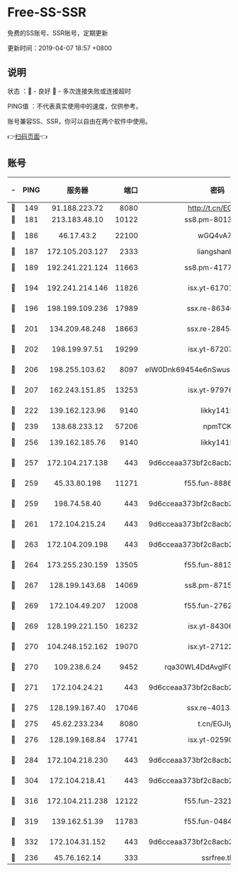 # Free-SS-SSR

免费的SS账号、SSR账号，定期更新

更新时间：2019-04-07 18:57 +0800

## 说明

状态     ：🙂 - 良好 🙁 - 多次连接失败或连接超时

PING值   ：不代表真实使用中的速度，仅供参考。

账号兼容SS、SSR，你可以自由在两个软件中使用。

👉[扫码页面](https://liesauer.github.io/Free-SS-SSR/)👈

## 账号

|-|PING|服务器|端口|密码|加密方式|区域|
|:----:|:----:|:-----:|-----:|:----:|:----:|:----:|
|🙂|149|91.188.223.72|8080|http://t.cn/EGJIyrl|rc4-md5|RU|
|🙂|181|213.183.48.10|10122|ss8.pm-80138879|rc4-md5|RU|
|🙂|186|46.17.43.2|22100|wGQ4vA7D|aes-256-gcm|RU|
|🙂|187|172.105.203.127|2333|liangshanbo|chacha20|JP|
|🙂|189|192.241.221.124|11663|ss8.pm-41772299|aes-256-cfb|US|
|🙂|194|192.241.214.146|11826|isx.yt-61701158|aes-256-cfb|US|
|🙂|196|198.199.109.236|17989|ssx.re-86346346|aes-256-cfb|US|
|🙂|201|134.209.48.248|18663|ssx.re-28454131|aes-256-cfb|US|
|🙂|202|198.199.97.51|19299|isx.yt-67207064|aes-256-cfb|US|
|🙂|206|198.255.103.62|8097|eIW0Dnk69454e6nSwuspv9DmS201tQ0D|aes-256-cfb|US|
|🙂|207|162.243.151.85|13253|isx.yt-97976890|aes-256-cfb|US|
|🙂|222|139.162.123.96|9140|likky1415|aes-256-cfb|JP|
|🙂|239|138.68.233.12|57206|npmTCK|rc4-md5|US|
|🙂|256|139.162.185.76|9140|likky1415|aes-256-cfb|DE|
|🙂|257|172.104.217.138|443|9d6cceaa373bf2c8acb22e60b6a58be6|aes-256-cfb|US|
|🙂|259|45.33.80.198|11271|f55.fun-88868016|aes-256-cfb|US|
|🙂|259|198.74.58.40|443|9d6cceaa373bf2c8acb22e60b6a58be6|aes-256-cfb|US|
|🙂|261|172.104.215.24|443|9d6cceaa373bf2c8acb22e60b6a58be6|aes-256-cfb|US|
|🙂|263|172.104.209.198|443|9d6cceaa373bf2c8acb22e60b6a58be6|aes-256-cfb|US|
|🙂|264|173.255.230.159|13505|f55.fun-88132244|aes-256-cfb|US|
|🙂|267|128.199.143.68|14069|ss8.pm-87154822|aes-256-cfb|SG|
|🙂|269|172.104.49.207|12008|f55.fun-27622022|aes-256-cfb|SG|
|🙂|269|128.199.221.150|16232|isx.yt-84306479|aes-256-cfb|SG|
|🙂|270|104.248.152.162|19070|isx.yt-27122469|aes-256-cfb|SG|
|🙂|270|109.238.6.24|9452|rqa30WL4DdAvgIFG6Fs3znzTa|aes-256-cfb|FR|
|🙂|271|172.104.24.21|443|9d6cceaa373bf2c8acb22e60b6a58be6|aes-256-cfb|US|
|🙂|275|128.199.167.40|17046|ssx.re-40133185|aes-256-cfb|SG|
|🙂|275|45.62.233.234|8080|t.cn/EGJIyrl|rc4-md5|CA|
|🙂|276|128.199.168.84|17741|isx.yt-02590553|aes-256-cfb|SG|
|🙂|284|172.104.218.230|443|9d6cceaa373bf2c8acb22e60b6a58be6|aes-256-cfb|US|
|🙂|304|172.104.218.41|443|9d6cceaa373bf2c8acb22e60b6a58be6|aes-256-cfb|US|
|🙂|316|172.104.211.238|12122|f55.fun-23214357|aes-256-cfb|US|
|🙂|319|139.162.51.39|11783|f55.fun-04843983|aes-256-cfb|SG|
|🙂|332|172.104.31.152|443|9d6cceaa373bf2c8acb22e60b6a58be6|aes-256-cfb|US|
|🙂|236|45.76.162.14|333|ssrfree.tk|rc4|SG|
